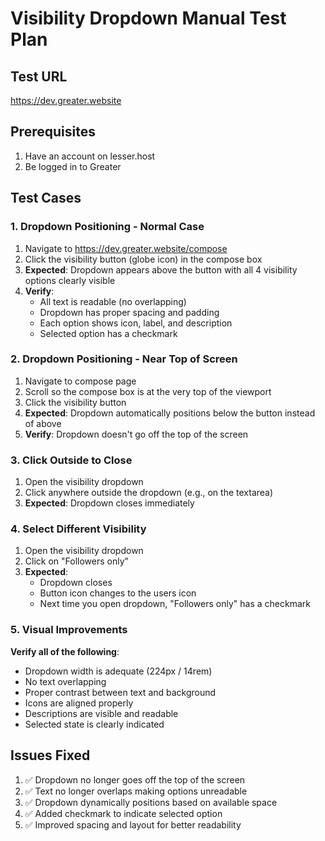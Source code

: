 # Visibility Dropdown Manual Test Plan

## Test URL
https://dev.greater.website

## Prerequisites
1. Have an account on lesser.host
2. Be logged in to Greater

## Test Cases

### 1. Dropdown Positioning - Normal Case
1. Navigate to https://dev.greater.website/compose
2. Click the visibility button (globe icon) in the compose box
3. **Expected**: Dropdown appears above the button with all 4 visibility options clearly visible
4. **Verify**: 
   - All text is readable (no overlapping)
   - Dropdown has proper spacing and padding
   - Each option shows icon, label, and description
   - Selected option has a checkmark

### 2. Dropdown Positioning - Near Top of Screen
1. Navigate to compose page
2. Scroll so the compose box is at the very top of the viewport
3. Click the visibility button
4. **Expected**: Dropdown automatically positions below the button instead of above
5. **Verify**: Dropdown doesn't go off the top of the screen

### 3. Click Outside to Close
1. Open the visibility dropdown
2. Click anywhere outside the dropdown (e.g., on the textarea)
3. **Expected**: Dropdown closes immediately

### 4. Select Different Visibility
1. Open the visibility dropdown
2. Click on "Followers only"
3. **Expected**: 
   - Dropdown closes
   - Button icon changes to the users icon
   - Next time you open dropdown, "Followers only" has a checkmark

### 5. Visual Improvements
**Verify all of the following**:
- Dropdown width is adequate (224px / 14rem)
- No text overlapping
- Proper contrast between text and background
- Icons are aligned properly
- Descriptions are visible and readable
- Selected state is clearly indicated

## Issues Fixed
1. ✅ Dropdown no longer goes off the top of the screen
2. ✅ Text no longer overlaps making options unreadable
3. ✅ Dropdown dynamically positions based on available space
4. ✅ Added checkmark to indicate selected option
5. ✅ Improved spacing and layout for better readability